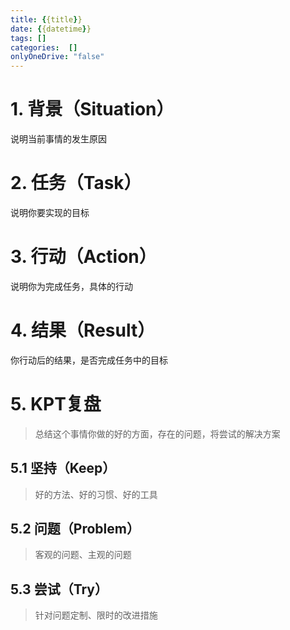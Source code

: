 ```yaml
---
title: {{title}}  
date: {{datetime}}  
tags: []  
categories:  []
onlyOneDrive: "false"
---
```

# 1. 背景（Situation）
说明当前事情的发生原因

# 2. 任务（Task）
说明你要实现的目标

# 3. 行动（Action）
说明你为完成任务，具体的行动

# 4. 结果（Result）
你行动后的结果，是否完成任务中的目标


# 5. KPT复盘
>总结这个事情你做的好的方面，存在的问题，将尝试的解决方案
## 5.1 坚持（Keep）
> 好的方法、好的习惯、好的工具


## 5.2 问题（Problem）
> 客观的问题、主观的问题

## 5.3 尝试（Try）
> 针对问题定制、限时的改进措施

